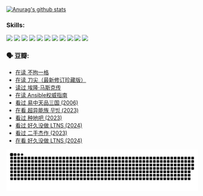 
[![Anurag's github stats](https://github-readme-stats.vercel.app/api?username=w940853815)](https://github.com/anuraghazra/github-readme-stats)

### Skills:

<code><img height="32" src="https://cdn.jsdelivr.net/npm/simple-icons@v5/icons/python.svg"></code>
<code><img height="32" src="https://cdn.jsdelivr.net/npm/simple-icons@v5/icons/javascript.svg"></code>
<code><img height="32" src="https://cdn.jsdelivr.net/npm/simple-icons@v5/icons/django.svg"></code>
<code><img height="32" src="https://cdn.jsdelivr.net/npm/simple-icons@v5/icons/flask.svg"></code>
<code><img height="32" src="https://cdn.jsdelivr.net/npm/simple-icons@v5/icons/vuetify.svg"></code>
<code><img height="32" src="https://cdn.jsdelivr.net/npm/simple-icons@v5/icons/git.svg"></code>
<code><img height="32" src="https://cdn.jsdelivr.net/npm/simple-icons@v5/icons/docker.svg"></code>
<code><img height="32" src="https://cdn.jsdelivr.net/npm/simple-icons@v5/icons/postgresql.svg"></code>
<code><img height="32" src="https://cdn.jsdelivr.net/npm/simple-icons@v5/icons/elasticsearch.svg"></code>
<code><img height="32" src="https://cdn.jsdelivr.net/npm/simple-icons@v5/icons/macos.svg"></code>
<code><img height="32" src="https://cdn.jsdelivr.net/npm/simple-icons@v5/icons/linux.svg"></code>

### 🗣 豆瓣:

<!-- DOUBAN-ACTIVITIES:START -->
- [在读 不拘一格](https://www.douban.com/people/136069238/status/4541712161/?_i=10619938)
- [在读 刀尖（最新修订珍藏版）](https://www.douban.com/people/136069238/status/4541711339/?_i=10619938)
- [读过 埃隆·马斯克传](https://www.douban.com/people/136069238/status/4541710351/?_i=10619938)
- [在读 Ansible权威指南](https://www.douban.com/people/136069238/status/4539151450/?_i=10619938)
- [看过 易中天品三国‎ (2006)](https://www.douban.com/people/136069238/status/4529910812/?_i=10619938)
- [在看 超异能族 무빙‎ (2023)](https://www.douban.com/people/136069238/status/4527291077/?_i=10619938)
- [看过 种地吧‎ (2023)](https://www.douban.com/people/136069238/status/4527289637/?_i=10619938)
- [看过 好久没做 LTNS‎ (2024)](https://www.douban.com/people/136069238/status/4527289515/?_i=10619938)
- [看过 二手杰作‎ (2023)](https://www.douban.com/people/136069238/status/4522502716/?_i=10619938)
- [在看 好久没做 LTNS‎ (2024)](https://www.douban.com/people/136069238/status/4521969883/?_i=10619938)
<!-- DOUBAN-ACTIVITIES:END -->


![Snake animation](https://raw.githubusercontent.com/w940853815/w940853815/output/github-contribution-grid-snake.svg)

<!--
**w940853815/w940853815** is a ✨ _special_ ✨ repository because its `README.md` (this file) appears on your GitHub profile.

Here are some ideas to get you started:

- 🔭 I’m currently working on ...
- 🌱 I’m currently learning ...
- 👯 I’m looking to collaborate on ...
- 🤔 I’m looking for help with ...
- 💬 Ask me about ...
- 📫 How to reach me: ...
- 😄 Pronouns: ...
- ⚡ Fun fact: ...
-->
